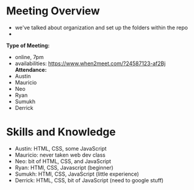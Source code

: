 # Meeting Overview
- we've talked about organization and set up the folders within the repo
- 
**Type of Meeting:**
- online, 7pm
- availabilities: https://www.when2meet.com/?24587123-af2Bj
**Attendance:**
- Austin
- Mauricio
- Neo
- Ryan
- Sumukh
- Derrick

# Skills and Knowledge
- Austin: HTML, CSS, some JavaScript
- Mauricio: never taken web dev class
- Neo: bit of HTML, CSS, and JavaScript
- Ryan: HTMl, CSS, Javascript (beginner)
- Sumukh: HTMl, CSS, JavaScript (little experience)
- Derrick: HTML, CSS, bit of JavaScript (need to google stuff)
